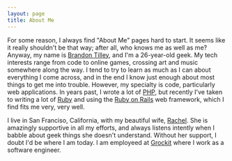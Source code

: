 ```yaml
---
layout: page
title: About Me
---
```


For some reason, I always find "About Me" pages hard to start. It seems like it really shouldn't be that way; after all, who knows me as well as me? Anyway, my name is [Brandon Tilley](/contact.html), and I'm a 26-year-old geek. My tech interests range from code to online games, crossing art and music somewhere along the way. I tend to try to learn as much as I can about everything I come across, and in the end I know just enough about most things to get me into trouble. However, my specialty is code, particularly web applications. In years past, I wrote a lot of [PHP](http://www.php.net), but recently I've taken to writing a lot of [Ruby](http://ruby-lang.org) and using the [Ruby on Rails](http://rubyonrails.org/) web framework, which I find fits me very, very well.

I live in San Franciso, California, with my beautiful wife, [Rachel](http://www.facebook.com/profile.php?id=829819055). She is amazingly supportive in all my efforts, and always listens intently when I babble about geek things she doesn't understand. Without her support, I doubt I'd be where I am today. I am employeed at [Grockit](http://www.grockit.com) where I work as a software engineer.
